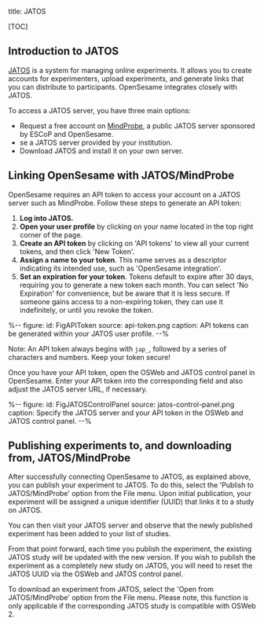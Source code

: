 title: JATOS


[TOC]


## Introduction to JATOS

[JATOS](https://www.jatos.org/) is a system for managing online experiments. It allows you to create accounts for experimenters, upload experiments, and generate links that you can distribute to participants. OpenSesame integrates closely with JATOS.

To access a JATOS server, you have three main options:

- Request a free account on [MindProbe](https://mindprobe.eu/), a public JATOS server sponsored by ESCoP and OpenSesame.
- se a JATOS server provided by your institution.
- Download JATOS and install it on your own server.

## Linking OpenSesame with JATOS/MindProbe

OpenSesame requires an API token to access your account on a JATOS server such as MindProbe. Follow these steps to generate an API token:

1. **Log into JATOS.**
2. **Open your user profile** by clicking on your name located in the top right corner of the page.
3. **Create an API token** by clicking on 'API tokens' to view all your current tokens, and then click 'New Token'.
4. **Assign a name to your token**. This name serves as a descriptor indicating its intended use, such as 'OpenSesame integration'.
5. **Set an expiration for your token**. Tokens default to expire after 30 days, requiring you to generate a new token each month. You can select 'No Expiration' for convenience, but be aware that it is less secure. If someone gains access to a non-expiring token, they can use it indefinitely, or until you revoke the token.

%--
figure:
 id: FigAPIToken
 source: api-token.png
 caption: API tokens can be generated within your JATOS user profile.
--%

Note: An API token always begins with `jap_`, followed by a series of characters and numbers. Keep your token secure!

Once you have your API token, open the OSWeb and JATOS control panel in OpenSesame. Enter your API token into the corresponding field and also adjust the JATOS server URL, if necessary.

%--
figure:
 id: FigJATOSControlPanel
 source: jatos-control-panel.png
 caption: Specify the JATOS server and your API token in the OSWeb and JATOS control panel.
--%


## Publishing experiments to, and downloading from, JATOS/MindProbe

After successfully connecting OpenSesame to JATOS, as explained above, you can publish your experiment to JATOS. To do this, select the 'Publish to JATOS/MindProbe' option from the File menu. Upon initial publication, your experiment will be assigned a unique identifier (UUID) that links it to a study on JATOS.

You can then visit your JATOS server and observe that the newly published experiment has been added to your list of studies.

From that point forward, each time you publish the experiment, the existing JATOS study will be updated with the new version. If you wish to publish the experiment as a completely new study on JATOS, you will need to reset the JATOS UUID via the OSWeb and JATOS control panel.

To download an experiment from JATOS, select the 'Open from JATOS/MindProbe' option from the File menu. Please note, this function is only applicable if the corresponding JATOS study is compatible with OSWeb 2.
